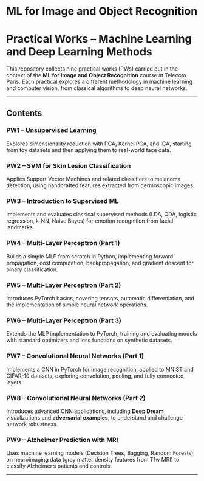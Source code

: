 # ML for Image and Object Recognition  
# Practical Works – Machine Learning and Deep Learning Methods

This repository collects nine practical works (PWs) carried out in the context of the **ML for Image and Object Recognition** course at Telecom Paris. Each practical explores a different methodology in machine learning and computer vision, from classical algorithms to deep neural networks.

---

## Contents

### PW1 – Unsupervised Learning  
Explores dimensionality reduction with PCA, Kernel PCA, and ICA, starting from toy datasets and then applying them to real-world face data.  

### PW2 – SVM for Skin Lesion Classification  
Applies Support Vector Machines and related classifiers to melanoma detection, using handcrafted features extracted from dermoscopic images.  

### PW3 – Introduction to Supervised ML  
Implements and evaluates classical supervised methods (LDA, QDA, logistic regression, k-NN, Naive Bayes) for emotion recognition from facial landmarks.  

### PW4 – Multi-Layer Perceptron (Part 1)  
Builds a simple MLP from scratch in Python, implementing forward propagation, cost computation, backpropagation, and gradient descent for binary classification.  

### PW5 – Multi-Layer Perceptron (Part 2)  
Introduces PyTorch basics, covering tensors, automatic differentiation, and the implementation of simple neural network operations.  

### PW6 – Multi-Layer Perceptron (Part 3)  
Extends the MLP implementation to PyTorch, training and evaluating models with standard optimizers and loss functions on synthetic datasets.  

### PW7 – Convolutional Neural Networks (Part 1)  
Implements a CNN in PyTorch for image recognition, applied to MNIST and CIFAR-10 datasets, exploring convolution, pooling, and fully connected layers.  

### PW8 – Convolutional Neural Networks (Part 2)  
Introduces advanced CNN applications, including **Deep Dream** visualizations and **adversarial examples**, to understand and challenge network robustness.  

### PW9 – Alzheimer Prediction with MRI  
Uses machine learning models (Decision Trees, Bagging, Random Forests) on neuroimaging data (gray matter density features from T1w MRI) to classify Alzheimer’s patients and controls.  

---
